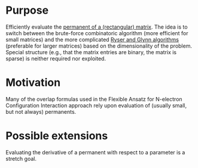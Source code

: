 # Purpose
Efficiently evaluate the [permanent of a (rectangular) matrix](https://en.wikipedia.org/wiki/Permanent_(mathematics)). The idea is to switch between the brute-force combinatoric algorithm (more efficient for small matrices) and the more complicated [Ryser and Glynn algorithms](https://en.wikipedia.org/wiki/Computing_the_permanent) (preferable for larger matrices) based on the dimensionality of the problem. Special structure (e.g., that the matrix entries are binary, the matrix is sparse) is neither required nor exploited. 

# Motivation
Many of the overlap formulas used in the Flexible Ansatz for N-electron Configuration Interaction approach rely upon evaluation of (usually small, but not always) permanents. 

# Possible extensions
Evaluating the derivative of a permanent with respect to a parameter is a stretch goal.
